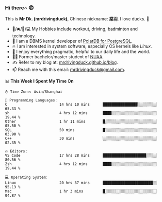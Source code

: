 ### Hi there~ 😎

This is **Mr Dk. (mrdrivingduck)**, Chinese nickname: **棠羽**. I love ducks. 🦆

- 💪/🚘/🏸/💻 My Hobbies include workout, driving, badminton and technology.
- 🍊 I am a DBMS kernel developer of [PolarDB for PostgreSQL](https://github.com/ApsaraDB/PolarDB-for-PostgreSQL).
- 🔥 I am interested in system software, especially OS kernels like *Linux*.
- 🔧 I enjoy everything pragmatic, helpful to our daily life and the world.
- 👨‍🎓 Former bachelor/master student of [NUAA](https://en.wikipedia.org/wiki/Nanjing_University_of_Aeronautics_and_Astronautics).
- ✍ Refer to my blog at: [mrdrivingduck.github.io/blog](https://www.mrdrivingduck.cn/blog/#/).
- 📫 Reach me with this email: [mrdrivingduck@gmail.com](mailto:mrdrivingduck@gmail.com).

<!--START_SECTION:waka-->
📊 **This Week I Spent My Time On** 

```text
⌚︎ Time Zone: Asia/Shanghai

💬 Programming Languages: 
C                        14 hrs 10 mins      ████████████████░░░░░░░░░   65.33 % 
sh                       4 hrs 12 mins       ████░░░░░░░░░░░░░░░░░░░░░   19.44 % 
Other                    1 hr 11 mins        █░░░░░░░░░░░░░░░░░░░░░░░░   05.50 % 
SQL                      50 mins             █░░░░░░░░░░░░░░░░░░░░░░░░   03.90 % 
C++                      30 mins             ░░░░░░░░░░░░░░░░░░░░░░░░░   02.35 % 

🔥 Editors: 
VS Code                  17 hrs 28 mins      ████████████████████░░░░░   80.56 % 
Zsh                      4 hrs 12 mins       ████░░░░░░░░░░░░░░░░░░░░░   19.44 % 

💻 Operating System: 
Linux                    20 hrs 37 mins      ███████████████████████░░   95.13 % 
Mac                      1 hr 3 mins         █░░░░░░░░░░░░░░░░░░░░░░░░   04.87 % 

```


<!--END_SECTION:waka-->

<!-- ![Mr Dk.'s GitHub Stats](https://github-readme-stats.vercel.app/api?username=mrdrivingduck&count_private&show_icons=true&theme=buefy) -->

<!-- ![Most Used Languages](https://github-readme-stats.vercel.app/api/top-langs/?username=mrdrivingduck&exclude_repo=mips32-CPU,snort-tcp-socket&theme=buefy&layout=compact&langs_count=10) -->


<!--
**mrdrivingduck/mrdrivingduck** is a ✨ _special_ ✨ repository because its `README.md` (this file) appears on your GitHub profile.

Here are some ideas to get you started:

- 🔭 I’m currently working on ...
- 🌱 I’m currently learning ...
- 👯 I’m looking to collaborate on ...
- 🤔 I’m looking for help with ...
- 💬 Ask me about ...
- 📫 How to reach me: ...
- 😄 Pronouns: ...
- ⚡ Fun fact: ...
-->
